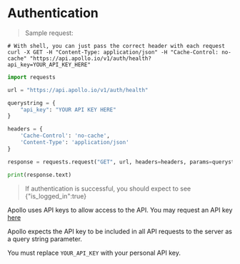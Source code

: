 
# Authentication

> Sample request:

```shell
# With shell, you can just pass the correct header with each request
curl -X GET -H "Content-Type: application/json" -H "Cache-Control: no-cache" "https://api.apollo.io/v1/auth/health?api_key=YOUR_API_KEY_HERE"
```

```python
import requests

url = "https://api.apollo.io/v1/auth/health"

querystring = {
    "api_key": "YOUR API KEY HERE"
}

headers = {
    'Cache-Control': 'no-cache',
    'Content-Type': 'application/json'
}

response = requests.request("GET", url, headers=headers, params=querystring)

print(response.text)
```

> If authentication is successful, you should expect to see {"is_logged_in":true}

Apollo uses API keys to allow access to the API. You may request an API key [here](https://app.apollo.io/#/settings/integrations/api)

Apollo expects the API key to be included in all API requests to the server as a query string parameter. 

<aside class="notice">
You must replace <code>YOUR_API_KEY</code> with your personal API key.
</aside>
